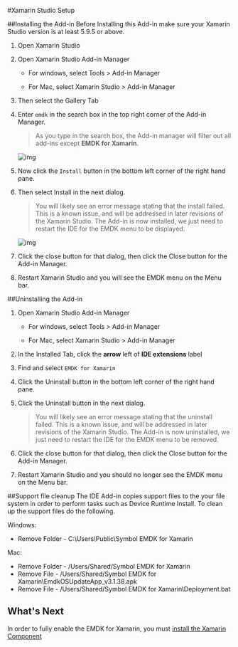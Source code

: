 #Xamarin Studio Setup

<!--## Watch This Guide
![yt:4z1HQ1M3qJ0](images/video.png)-->


##Installing the Add-in
Before Installing this Add-in make sure your Xamarin Studio version is at least 5.9.5 or above.


1. Open Xamarin Studio

2. Open Xamarin Studio Add-in Manager
	
	* For windows, select Tools > Add-in Manager

	* For Mac, select Xamarin Studio > Add-in Manager


2. Then select the Gallery Tab 
3. Enter `emdk` in the search box in the top right corner of the Add-in Manager.
	> As you type in the search box, the Add-in manager will filter out all add-ins except **EMDK for Xamarin**.

	![img](images/xs/gallery-tab-search-emdk.png)


2.  Now click the `Install` button in the bottom left corner of the right hand pane.

3. Then select Install in the next dialog.

	> You will likely see an error message stating that the install failed. This is a known issue, and will
	be addressed in later revisions of the Xamarin Studio.  The Add-in is now installed, we just need to restart the IDE for the EMDK menu to be displayed.  
	
	![img](images/xs/InstallFailed.png)

4. Click the close button for that dialog, then click the Close button for the Add-in Manager.

5. Restart Xamarin Studio and you will see the EMDK menu on the Menu bar.


##Uninstalling the Add-in

1. Open Xamarin Studio Add-in Manager
	
	* For windows, select Tools > Add-in Manager

	* For Mac, select Xamarin Studio > Add-in Manager

2. In the Installed Tab, click the **arrow** left of **IDE extensions** label

3. Find and select `EMDK for Xamarin`

4. Click the Uninstall button in the bottom left corner of the right hand pane.
5. Click the Uninstall button in the next dialog.
	> You will likely see an error message stating that the uninstall failed. This is a known issue, and will
	be addressed in later revisions of the Xamarin Studio.  The Add-in is now uninstalled, we just need to restart the IDE for the EMDK menu to be removed. 
6. Click the close button for that dialog, then click the Close button for the Add-in Manager.
7. Restart Xamarin Studio and you should no longer see the EMDK menu on the Menu bar.

##Support file cleanup
The IDE Add-in copies support files to the your file system in order to perform tasks such as Device Runtime Install. To clean up the support files do the following.

Windows:

* Remove Folder - C:\Users\Public\Symbol EMDK for Xamarin

Mac:

* Remove Folder - /Users/Shared/Symbol EMDK for Xamarin
* Remove File - /Users/Shared/Symbol EMDK for Xamarin\EmdkOSUpdateApp_v3.1.38.apk
* Remove File - /Users/Shared/Symbol EMDK for Xamarin\Deployment.bat

## What's Next
In order to fully enable the EMDK for Xamarin, you must [install the Xamarin Component](../guide/component/install)
